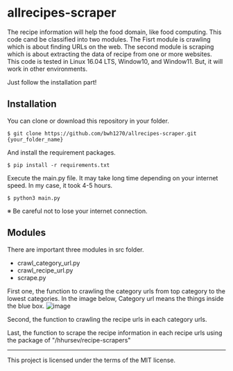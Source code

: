 # allrecipes-scraper
The recipe information will help the food domain, like food computing.
This code cand be classified into two modules. The Fisrt module is crawling which is about finding URLs on the web. The second module is scraping which is about extracting the data of recipe from one or more websites. This code is tested in Linux 16.04 LTS, Window10, and Window11. But, it will work in other environments. 


Just follow the installation part!



## Installation
You can clone or download this repository in your folder.
```
$ git clone https://github.com/bwh1270/allrecipes-scraper.git {your_folder_name}
```


And install the requirement packages.
```
$ pip install -r requirements.txt
```


Execute the main.py file. It may take long time depending on your internet speed. In my case, it took 4-5 hours.
```
$ python3 main.py
```
※ Be careful not to lose your internet connection.




## Modules
There are important three modules in src folder.
+ crawl_category_url.py
+ crawl_recipe_url.py
+ scrape.py



First one, the function to crawling the category urls from top category to the lowest categories. In the image below, Category url means the things inside the blue box. ![image](https://user-images.githubusercontent.com/98958137/213866967-a042f967-68ab-4175-a25f-43ffbe1fb064.png)


Second, the function to crawling the recipe urls in each category urls.


Last, the function to scrape the recipe information in each recipe urls using the package of "/hhursev/recipe-scrapers"




--- 
This project is licensed under the terms of the MIT license.
